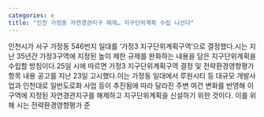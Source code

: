 ```yaml
---
categories: e
title: "인천 가정동 자연경관지구 해제… 지구단위계획 수립 나선다"
---
```

인천시가 서구 가정동 546번지 일대를 ‘가정3 지구단위계획구역’으로 결정했다.시는 지난 35년간 가정3구역에 지정된 높이 제한 규제를 완화하는 내용을 담은 지구단위계획을 수립할 방침이다.25일 시에 따르면 가정3 지구단위계획구역 결정 및 전략환경영향평가 항목 내용 공고를 지난 23일 고시했다.이는 가정동 일대에서 루원시티 등 대규모 개발사업과 인천대로 일반도로화 사업 등이 추진됨에 따라 달라진 주변 여건 변화를 반영해 이 구역에 지정된 자연경관지구를 해제하고 지구단위계획을 신설하기 위한 것이다. 이를 위해 시는 전략환경영향평가 준